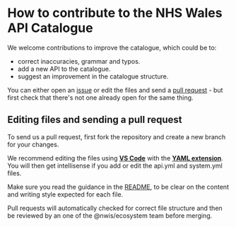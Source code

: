 # How to contribute to the NHS Wales API Catalogue

We welcome contributions to improve the catalogue, which could be to:

- correct inaccuracies, grammar and typos.
- add a new API to the catalogue.
- suggest an improvement in the catalogue structure.

You can either open an [issue](https://github.com/nwisbeta/api-catalogue/issues) or edit the files and send a [pull request](https://github.com/nwisbeta/api-catalogue/pulls) - but first check that there's not one already open for the same thing.


## Editing files and sending a pull request
To send us a pull request, first fork the repository and create a new branch for your changes.

We recommend editing the files using [**VS Code**](https://code.visualstudio.com/) with the [**YAML extension**](https://marketplace.visualstudio.com/items?itemName=redhat.vscode-yaml).  You will then get intellisense if you add or edit the api.yml and system.yml files.

Make sure you read the guidance in the [README](https://github.com/nwisbeta/api-catalogue/README.md), to be clear on the content and writing style expected for each file.

Pull requests will automatically checked for correct file structure and then be reviewed by an one of the @nwis/ecosystem team before merging.

